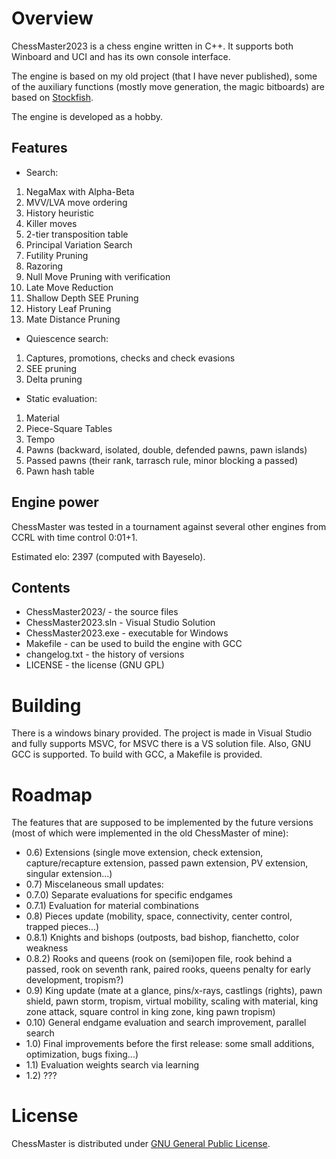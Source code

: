 # Overview
ChessMaster2023 is a chess engine written in C++. It supports both Winboard and UCI and has its own console interface. 

The engine is based on my old project (that I have never published), some of the auxiliary functions (mostly move generation, the magic bitboards) are based on [Stockfish](https://github.com/official-stockfish/Stockfish/tree/master).

The engine is developed as a hobby.

## Features
* Search:
1) NegaMax with Alpha-Beta
2) MVV/LVA move ordering
3) History heuristic
4) Killer moves
5) 2-tier transposition table
6) Principal Variation Search
7) Futility Pruning
8) Razoring
9) Null Move Pruning with verification
10) Late Move Reduction
11) Shallow Depth SEE Pruning
12) History Leaf Pruning
13) Mate Distance Pruning

* Quiescence search:
1) Captures, promotions, checks and check evasions
2) SEE pruning
3) Delta pruning

* Static evaluation:
1) Material
2) Piece-Square Tables
3) Tempo
4) Pawns (backward, isolated, double, defended pawns, pawn islands)
5) Passed pawns (their rank, tarrasch rule, minor blocking a passed)
6) Pawn hash table

## Engine power
ChessMaster was tested in a tournament against several other engines from CCRL
with time control 0:01+1.

Estimated elo: 2397 (computed with Bayeselo).

## Contents
* ChessMaster2023/ - the source files
* ChessMaster2023.sln - Visual Studio Solution
* ChessMaster2023.exe - executable for Windows
* Makefile - can be used to build the engine with GCC
* changelog.txt - the history of versions
* LICENSE - the license (GNU GPL)


# Building
There is a windows binary provided. The project is made in Visual Studio and fully supports MSVC, for MSVC there is a VS solution file. Also, GNU GCC is supported.
To build with GCC, a Makefile is provided.

# Roadmap
The features that are supposed to be implemented by the future versions (most of which were implemented in the old ChessMaster of mine):

* 0.6) Extensions (single move extension, check extension, capture/recapture extension,
	 passed pawn extension, PV extension, singular extension...)
* 0.7) Miscelaneous small updates:
* 0.7.0) Separate evaluations for specific endgames
* 0.7.1) Evaluation for material combinations
* 0.8) Pieces update (mobility, space, connectivity, center control, trapped pieces...)
* 0.8.1) Knights and bishops (outposts, bad bishop, fianchetto, color weakness
* 0.8.2) Rooks and queens (rook on (semi)open file, rook behind a passed, rook on seventh rank,
	   paired rooks, queens penalty for early development, tropism?)
* 0.9) King update (mate at a glance, pins/x-rays, castlings (rights), pawn shield, pawn storm, tropism,
	 virtual mobility, scaling with material, king zone attack, square control in king zone, king pawn tropism)
* 0.10) General endgame evaluation and search improvement, parallel search
* 1.0) Final improvements before the first release: some small additions, optimization, bugs fixing...)
* 1.1) Evaluation weights search via learning
* 1.2) ???


# License
ChessMaster is distributed under [GNU General Public License](https://www.gnu.org/licenses/).
